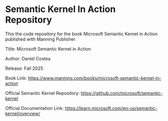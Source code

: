 # Semantic Kernel In Action Repository

This the code repository for the book Microsoft Semantic Kernel in Action published with Manning Publisher.

Title: Microsoft Semantic Kernel in Action

Author: Daniel Costea

Release: Fall 2025

Book Link: https://www.manning.com/books/microsoft-semantic-kernel-in-action

Official Semantic Kernel Repository: https://github.com/microsoft/semantic-kernel

Official Documentation Link: https://learn.microsoft.com/en-us/semantic-kernel/overview/

